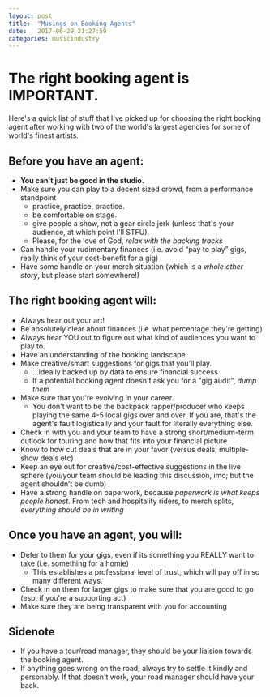 ```yaml
---
layout: post
title:  "Musings on Booking Agents"
date:   2017-06-29 21:27:59
categories: musicindustry
---
```

# The right booking agent is IMPORTANT.
Here's a quick list of stuff that I've picked up for choosing the right booking agent after working with two of the world's largest agencies for some of world's finest artists.

## Before you have an agent:
* **You can't just be good in the studio.**
* Make sure you can play to a decent sized crowd, from a performance standpoint
    * practice, practice, practice.
    * be comfortable on stage.
    * give people a show, not a gear circle jerk (unless that's your audience, at which point I'll STFU).
    * Please, for the love of God, *relax with the backing tracks*
* Can handle your rudimentary finances (i.e. avoid “pay to play” gigs, really think of your cost-benefit for a gig)
* Have some handle on your merch situation (which is a _whole other story_, but please start somewhere!)

## The right booking agent will:
* Always hear out your art!
* Be absolutely clear about finances (i.e. what percentage they're getting)
* Always hear YOU out to figure out what kind of audiences you want to play to.
* Have an understanding of the booking landscape.
* Make creative/smart suggestions for gigs that you’ll play.
    * ...ideally backed up by data to ensure financial success
    * If a potential booking agent doesn't ask you for a "gig audit", *dump them*
* Make sure that you're evolving in your career.
   * You don't want to be the backpack rapper/producer who keeps playing the same 4-5 local gigs over and over. If you are, that's the agent's fault logistically and your fault for literally everything else.
* Check in with you and your team to have a strong short/medium-term outlook for touring and how that fits into your financial picture
* Know to how cut deals that are in your favor (versus deals, multiple-show deals etc)
* Keep an eye out for creative/cost-effective suggestions in the live sphere (you/your team should be leading this discussion, imo; but the agent shouldn’t be dumb)
* Have a strong handle on paperwork, because _paperwork is what keeps people honest_. From tech and hospitality riders, to merch splits, *everything should be in writing*

## Once you have an agent, you will:
* Defer to them for your gigs, even if its something you REALLY want to take (i.e. something for a homie)
	* This establishes a professional level of trust, which will pay off in so many different ways.
* Check in on them for larger gigs to make sure that you are good to go (esp. if you're a supporting act)
* Make sure they are being transparent with you for accounting

## Sidenote
* If you have a tour/road manager, they should be your liaision towards the booking agent.
* If anything goes wrong on the road, always try to settle it kindly and personably. If that doesn't work, your road manager should have your back.